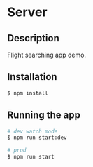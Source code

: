 # Server

## Description

Flight searching app demo.

## Installation

```bash
$ npm install
```

## Running the app

```bash
# dev watch mode
$ npm run start:dev

# prod
$ npm run start
```

